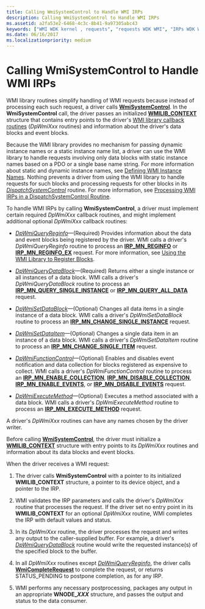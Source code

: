 ```yaml
---
title: Calling WmiSystemControl to Handle WMI IRPs
description: Calling WmiSystemControl to Handle WMI IRPs
ms.assetid: a2fa53e2-6468-4c3c-8b41-9a97305abc43
keywords: ["WMI WDK kernel , requests", "requests WDK WMI", "IRPs WDK WMI", "WmiSystemControl"]
ms.date: 06/16/2017
ms.localizationpriority: medium
---
```


# Calling WmiSystemControl to Handle WMI IRPs





WMI library routines simplify handling of WMI requests because instead of processing each such request, a driver calls [**WmiSystemControl**](https://msdn.microsoft.com/library/windows/hardware/ff565834). In the **WmiSystemControl** call, the driver passes an initialized [**WMILIB\_CONTEXT**](https://msdn.microsoft.com/library/windows/hardware/ff565813) structure that contains entry points to the driver's [WMI library callback routines](https://msdn.microsoft.com/library/windows/hardware/ff566357) (*DpWmiXxx* routines) and information about the driver's data blocks and event blocks.

Because the WMI library provides no mechanism for passing dynamic instance names or a static instance name list, a driver can use the WMI library to handle requests involving only data blocks with static instance names based on a PDO or a single base name string. For more information about static and dynamic instance names, see [Defining WMI Instance Names](defining-wmi-instance-names.md). Nothing prevents a driver from using the WMI library to handle requests for such blocks and processing requests for other blocks in its [*DispatchSystemControl*](https://docs.microsoft.com/windows-hardware/drivers/ddi/content/wdm/nc-wdm-driver_dispatch) routine. For more information, see [Processing WMI IRPs in a DispatchSystemControl Routine](processing-wmi-irps-in-a-dispatchsystemcontrol-routine.md).

To handle WMI IRPs by calling **WmiSystemControl**, a driver must implement certain required *DpWmiXxx* callback routines, and might implement additional optional *DpWmiXxx* callback routines:

-   [*DpWmiQueryReginfo*](https://msdn.microsoft.com/library/windows/hardware/ff544097)—(Required) Provides information about the data and event blocks being registered by the driver. WMI calls a driver's *DpWmiQueryReginfo* routine to process an [**IRP\_MN\_REGINFO**](https://msdn.microsoft.com/library/windows/hardware/ff551731) or [**IRP\_MN\_REGINFO\_EX**](https://msdn.microsoft.com/library/windows/hardware/ff551734) request. For more information, see [Using the WMI Library to Register Blocks](using-the-wmi-library-to-register-blocks.md).

-   [*DpWmiQueryDataBlock*](https://msdn.microsoft.com/library/windows/hardware/ff544096)—(Required) Returns either a single instance or all instances of a data block. WMI calls a driver's *DpWmiQueryDataBlock* routine to process an [**IRP\_MN\_QUERY\_SINGLE\_INSTANCE**](https://msdn.microsoft.com/library/windows/hardware/ff551718) or [**IRP\_MN\_QUERY\_ALL\_DATA**](https://msdn.microsoft.com/library/windows/hardware/ff551650) request.

-   [*DpWmiSetDataBlock*](https://msdn.microsoft.com/library/windows/hardware/ff544104)—(Optional) Changes all data items in a single instance of a data block. WMI calls a driver's *DpWmiSetDataBlock* routine to process an [**IRP\_MN\_CHANGE\_SINGLE\_INSTANCE**](https://msdn.microsoft.com/library/windows/hardware/ff550831) request.

-   [*DpWmiSetDataItem*](https://msdn.microsoft.com/library/windows/hardware/ff544108)—(Optional) Changes a single data item in an instance of a data block. WMI calls a driver's *DpWmiSetDataItem* routine to process an [**IRP\_MN\_CHANGE\_SINGLE\_ITEM**](https://msdn.microsoft.com/library/windows/hardware/ff550836) request.

-   [*DpWmiFunctionControl*](https://msdn.microsoft.com/library/windows/hardware/ff544094)—(Optional) Enables and disables event notification and data collection for blocks registered as expensive to collect. WMI calls a driver's *DpWmiFunctionControl* routine to process an [**IRP\_MN\_ENABLE\_COLLECTION**](https://msdn.microsoft.com/library/windows/hardware/ff550857), [**IRP\_MN\_DISABLE\_COLLECTION**](https://msdn.microsoft.com/library/windows/hardware/ff550848), [**IRP\_MN\_ENABLE\_EVENTS**](https://msdn.microsoft.com/library/windows/hardware/ff550859), or [**IRP\_MN\_DISABLE\_EVENTS**](https://msdn.microsoft.com/library/windows/hardware/ff550851) request.

-   [*DpWmiExecuteMethod*](https://msdn.microsoft.com/library/windows/hardware/ff544090)—(Optional) Executes a method associated with a data block. WMI calls a driver's *DpWmiExecuteMethod* routine to process an [**IRP\_MN\_EXECUTE\_METHOD**](https://msdn.microsoft.com/library/windows/hardware/ff550868) request.

A driver's *DpWmiXxx* routines can have any names chosen by the driver writer.

Before calling [**WmiSystemControl**](https://msdn.microsoft.com/library/windows/hardware/ff565834), the driver must initialize a [**WMILIB\_CONTEXT**](https://msdn.microsoft.com/library/windows/hardware/ff565813) structure with entry points to its *DpWmiXxx* routines and information about its data blocks and event blocks.

When the driver receives a WMI request:

1. The driver calls **WmiSystemControl** with a pointer to its initialized **WMILIB\_CONTEXT** structure, a pointer to its device object, and a pointer to the IRP.

2. WMI validates the IRP parameters and calls the driver's *DpWmiXxx* routine that processes the request. If the driver set no entry point in its **WMILIB\_CONTEXT** for an optional *DpWmiXxx* routine, WMI completes the IRP with default values and status.

3. In its *DpWmiXxx* routine, the driver processes the request and writes any output to the caller-supplied buffer. For example, a driver's [*DpWmiQueryDataBlock*](https://msdn.microsoft.com/library/windows/hardware/ff544096) routine would write the requested instance(s) of the specified block to the buffer.

4. In all *DpWmiXxx* routines except [*DpWmiQueryReginfo*](https://msdn.microsoft.com/library/windows/hardware/ff544097), the driver calls [**WmiCompleteRequest**](https://msdn.microsoft.com/library/windows/hardware/ff565798) to complete the request, or returns STATUS\_PENDING to postpone completion, as for any IRP.

5. WMI performs any necessary postprocessing, packages any output in an appropriate **WNODE\_*XXX*** structure, and passes the output and status to the data consumer.

 

 





